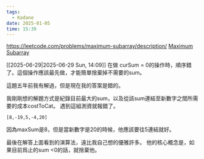 ```yaml
---
tags:
  - Kadane
date: 2025-01-05
time: 15:39
---
```

https://leetcode.com/problems/maximum-subarray/description/
[Maximum Subarray](https://neetcode.io/problems/maximum-subarray)

[[2025-06-29|2025-06-29 Sun, 14:09]]
在做 curSum = 0的操作時，順序錯了。這個操作應該最先做，才能簡單捨棄掉不需要的sum。


這題五年前我有解過，但是現在我的答案是錯的。

我剛剛想的解題方式是紀錄目前最大的sum，以及從該sum連結至新數字之間所需要的成本costToCat。
遇到這組測資就報錯了。
```
[8,-19,5,-4,20]
```
因為maxSum是8，但是當新數字是20的時候，他應該要往5連結就好。

最後在解答上面看到的演算法，遠比我自己想的優雅許多。
他的核心概念是，如果目前爲止的sum <0的話，就捨棄他。
